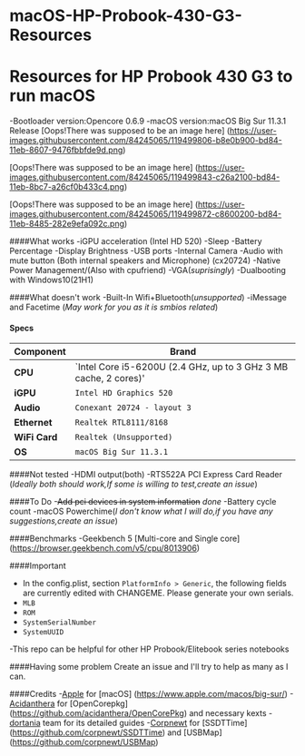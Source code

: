 # macOS-HP-Probook-430-G3-Resources
Resources for HP Probook 430 G3 to run macOS
============================================

-Bootloader version:Opencore 0.6.9
-macOS version:macOS Big Sur 11.3.1 Release
[Oops!There was supposed to be an image here] (https://user-images.githubusercontent.com/84245065/119499806-b8e0b900-bd84-11eb-8607-9476fbbfde9d.png)

[Oops!There was supposed to be an image here] (https://user-images.githubusercontent.com/84245065/119499843-c26a2100-bd84-11eb-8bc7-a26cf0b433c4.png)

[Oops!There was supposed to be an image here] (https://user-images.githubusercontent.com/84245065/119499872-c8600200-bd84-11eb-8485-282e9efa092c.png)


####What works
-iGPU acceleration (Intel HD 520)
-Sleep
-Battery Percentage
-Display Brightness
-USB ports
-Internal Camera
-Audio with mute button (Both internal speakers and Microphone) (cx20724)
-Native Power Management/(Also with cpufriend)
-VGA(*suprisingly*)
-Dualbooting with Windows10(21H1)

####What doesn't work
-Built-In Wifi+Bluetooth(*unsupported*)
-iMessage and Facetime (*May work for you as it is smbios related*)

#### Specs

| Component      | Brand                                                            |
|----------------|------------------------------------------------------------------|
| **CPU**        | `Intel Core i5-6200U (2.4 GHz, up to 3 GHz 3 MB cache, 2 cores)' |   
| **iGPU**       | `Intel HD Graphics 520 `                                         |
| **Audio**      | `Conexant 20724 - layout 3`                                      |
| **Ethernet**   | `Realtek RTL8111/8168`                                           |
| **WiFi Card**  | `Realtek (Unsupported)`                                          |
| **OS**         | `macOS Big Sur 11.3.1`                                           |

####Not tested
-HDMI output(both)
-RTS522A PCI Express Card Reader
(*Ideally both should work,If some is willing to test,create an issue*)

####To Do
-~~Add pci devices in system information~~ *done*
-Battery cycle count
-macOS Powerchime(*I don't know what I will do,if you have any suggestions,create an issue*)

####Benchmarks
-Geekbench 5 [Multi-core and Single core] (https://browser.geekbench.com/v5/cpu/8013906)

####Important
- In the config.plist, section `PlatformInfo > Generic`, the following fields are currently edited with CHANGEME. Please  generate your own serials. 
 - `MLB`
  - `ROM`
  - `SystemSerialNumber` 
  - `SystemUUID`

-This repo can be helpful for other HP Probook/Elitebook series notebooks

####Having some problem
Create an issue and I'll try to help as many as I can.

####Credits
-[Apple](https://apple.com) for [macOS] (https://www.apple.com/macos/big-sur/)
-[Acidanthera](https://github.com/Acidanthera) for [OpenCorepkg] (https://github.com/acidanthera/OpenCorePkg) and necessary kexts
-[dortania](https://github.com/dortania) team for its detailed guides
-[Corpnewt](https://github.com/CorpNewt) for [SSDTTime] (https://github.com/corpnewt/SSDTTime) and [USBMap] (https://github.com/corpnewt/USBMap)
